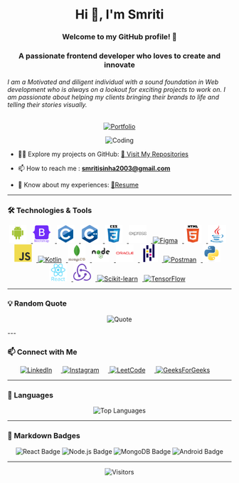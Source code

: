 
<h1 align="center">Hi 👋, I'm Smriti</h1>

<h3 align="center">Welcome to my GitHub profile! 🚀</h3>

<h3 align="center">A passionate frontend developer who loves to create and innovate</h3>
<h6 align=""center>I am a Motivated and diligent individual with a sound foundation in Web development who is always on a lookout for exciting projects to work on. I am passionate about helping my clients bringing their brands to life and telling their stories visually.</h6>

<p align="center">
  <a href="https://knowaboutsmriti.netlify.app/" target="_blank">
    <img src="https://img.shields.io/badge/Portfolio-Visit%20My%20Site-blue?style=for-the-badge&logo=google-chrome" alt="Portfolio">
  </a>
</p>

<p align="center">
  <img src="https://media.giphy.com/media/2IudUHdI075HL02Pkk/giphy.gif" alt="Coding" width="600" height="450"/>
</p >

- 👨‍💻 Explore my projects on GitHub: [🔗 Visit My Repositories](https://github.com/smritisinha24)

- 📫 How to reach me : **smritisinha2003@gmail.com**
  
- 📄 Know about my experiences: [🔗Resume ](https://drive.google.com/file/d/1nkfIixvLnq__k4ZgEO7r1UKb1bttEy0G/view)
</p>

---

### 🛠️ Technologies & Tools
<p align="center">
  <a href="https://developer.android.com" target="_blank" rel="noreferrer">
    <img src="https://raw.githubusercontent.com/devicons/devicon/master/icons/android/android-original-wordmark.svg" alt="Android" width="40" height="40" style="margin-right: 10px;"/>
  </a>
  <a href="https://getbootstrap.com" target="_blank" rel="noreferrer">
    <img src="https://raw.githubusercontent.com/devicons/devicon/master/icons/bootstrap/bootstrap-plain-wordmark.svg" alt="Bootstrap" width="40" height="40" style="margin-right: 10px;"/>
  </a>
  <a href="https://www.cprogramming.com/" target="_blank" rel="noreferrer">
    <img src="https://raw.githubusercontent.com/devicons/devicon/master/icons/c/c-original.svg" alt="C" width="40" height="40" style="margin-right: 10px;"/>
  </a>
  <a href="https://www.w3schools.com/cpp/" target="_blank" rel="noreferrer">
    <img src="https://raw.githubusercontent.com/devicons/devicon/master/icons/cplusplus/cplusplus-original.svg" alt="C++" width="40" height="40" style="margin-right: 10px;"/>
  </a>
  <a href="https://www.w3schools.com/css/" target="_blank" rel="noreferrer">
    <img src="https://raw.githubusercontent.com/devicons/devicon/master/icons/css3/css3-original-wordmark.svg" alt="CSS3" width="40" height="40" style="margin-right: 10px;"/>
  </a>
  <a href="https://expressjs.com" target="_blank" rel="noreferrer">
    <img src="https://raw.githubusercontent.com/devicons/devicon/master/icons/express/express-original-wordmark.svg" alt="Express" width="40" height="40" style="margin-right: 10px;"/>
  </a>
  <a href="https://www.figma.com/" target="_blank" rel="noreferrer">
    <img src="https://www.vectorlogo.zone/logos/figma/figma-icon.svg" alt="Figma" width="40" height="40" style="margin-right: 10px;"/>
  </a>
  <a href="https://www.w3.org/html/" target="_blank" rel="noreferrer">
    <img src="https://raw.githubusercontent.com/devicons/devicon/master/icons/html5/html5-original-wordmark.svg" alt="HTML5" width="40" height="40" style="margin-right: 10px;"/>
  </a>
  <a href="https://www.java.com" target="_blank" rel="noreferrer">
    <img src="https://raw.githubusercontent.com/devicons/devicon/master/icons/java/java-original.svg" alt="Java" width="40" height="40" style="margin-right: 10px;"/>
  </a>
  <a href="https://developer.mozilla.org/en-US/docs/Web/JavaScript" target="_blank" rel="noreferrer">
    <img src="https://raw.githubusercontent.com/devicons/devicon/master/icons/javascript/javascript-original.svg" alt="JavaScript" width="40" height="40" style="margin-right: 10px;"/>
  </a>
  <a href="https://kotlinlang.org" target="_blank" rel="noreferrer">
    <img src="https://www.vectorlogo.zone/logos/kotlinlang/kotlinlang-icon.svg" alt="Kotlin" width="40" height="40" style="margin-right: 10px;"/>
  </a>
  <a href="https://www.mongodb.com/" target="_blank" rel="noreferrer">
    <img src="https://raw.githubusercontent.com/devicons/devicon/master/icons/mongodb/mongodb-original-wordmark.svg" alt="MongoDB" width="40" height="40" style="margin-right: 10px;"/>
  </a>
  <a href="https://nodejs.org" target="_blank" rel="noreferrer">
    <img src="https://raw.githubusercontent.com/devicons/devicon/master/icons/nodejs/nodejs-original-wordmark.svg" alt="Node.js" width="40" height="40" style="margin-right: 10px;"/>
  </a>
  <a href="https://www.oracle.com/" target="_blank" rel="noreferrer">
    <img src="https://raw.githubusercontent.com/devicons/devicon/master/icons/oracle/oracle-original.svg" alt="Oracle" width="40" height="40" style="margin-right: 10px;"/>
  </a>
  <a href="https://pandas.pydata.org/" target="_blank" rel="noreferrer">
    <img src="https://raw.githubusercontent.com/devicons/devicon/2ae2a900d2f041da66e950e4d48052658d850630/icons/pandas/pandas-original.svg" alt="Pandas" width="40" height="40" style="margin-right: 10px;"/>
  </a>
  <a href="https://postman.com" target="_blank" rel="noreferrer">
    <img src="https://www.vectorlogo.zone/logos/getpostman/getpostman-icon.svg" alt="Postman" width="40" height="40" style="margin-right: 10px;"/>
  </a>
  <a href="https://www.python.org" target="_blank" rel="noreferrer">
    <img src="https://raw.githubusercontent.com/devicons/devicon/master/icons/python/python-original.svg" alt="Python" width="40" height="40" style="margin-right: 10px;"/>
  </a>
  <a href="https://reactjs.org/" target="_blank" rel="noreferrer">
    <img src="https://raw.githubusercontent.com/devicons/devicon/master/icons/react/react-original-wordmark.svg" alt="React" width="40" height="40" style="margin-right: 10px;"/>
  </a>
  <a href="https://redux.js.org" target="_blank" rel="noreferrer">
    <img src="https://raw.githubusercontent.com/devicons/devicon/master/icons/redux/redux-original.svg" alt="Redux" width="40" height="40" style="margin-right: 10px;"/>
  </a>
  <a href="https://scikit-learn.org/" target="_blank" rel="noreferrer">
    <img src="https://upload.wikimedia.org/wikipedia/commons/0/05/Scikit_learn_logo_small.svg" alt="Scikit-learn" width="40" height="40" style="margin-right: 10px;"/>
  </a>
  <a href="https://www.tensorflow.org" target="_blank" rel="noreferrer">
    <img src="https://www.vectorlogo.zone/logos/tensorflow/tensorflow-icon.svg" alt="TensorFlow" width="40" height="40" style="margin-right: 10px;"/>
  </a>
</p>

---

### 💡 Random Quote
<p align="center">
  <img src="https://quotes-github-readme.vercel.app/api?type=horizontal&theme=radical" alt="Quote" width="80%"/>
</p>
---

### 📫 Connect with Me
<p align="center">
  <a href="https://www.linkedin.com/in/smriti-sinha-741aa1216" target="_blank">
    <img src="https://raw.githubusercontent.com/rahuldkjain/github-profile-readme-generator/master/src/images/icons/Social/linked-in-alt.svg" alt="LinkedIn" height="30" width="40" style="margin-right: 20px;"/>
  </a>
  <a href="https://instagram.com/smritisinha24" target="_blank">
    <img src="https://raw.githubusercontent.com/rahuldkjain/github-profile-readme-generator/master/src/images/icons/Social/instagram.svg" alt="Instagram" height="30" width="40" style="margin-right: 20px;"/>
  </a>
  <a href="https://www.leetcode.com/smritisinha2003" target="_blank">
    <img src="https://raw.githubusercontent.com/rahuldkjain/github-profile-readme-generator/master/src/images/icons/Social/leet-code.svg" alt="LeetCode" height="30" width="40" style="margin-right: 20px;"/>
  </a>
  <a href="https://www.geeksforgeeks.org/user/smriti24" target="_blank">
    <img src="https://raw.githubusercontent.com/rahuldkjain/github-profile-readme-generator/master/src/images/icons/Social/geeks-for-geeks.svg" alt="GeeksForGeeks" height="30" width="40" style="margin-right: 20px;"/>
  </a>
</p>

---

### 💬 Languages
<p align="center">
  <img src="https://github-readme-stats.vercel.app/api/top-langs/?username=smritisinha24&layout=compact&theme=radical" alt="Top Languages"/>
</p>

---

### 📝 Markdown Badges
<p align="center">
  <img src="https://img.shields.io/badge/Frontend-React-61DAFB?logo=react" alt="React Badge"/>
  <img src="https://img.shields.io/badge/Backend-Node.js-339933?logo=node.js" alt="Node.js Badge"/>
  <img src="https://img.shields.io/badge/Database-MongoDB-47A248?logo=mongodb" alt="MongoDB Badge"/>
  <img src="https://img.shields.io/badge/Mobile-Android-3DDC84?logo=android" alt="Android Badge"/>
</p>

---
<p align="center">
  <img src="https://visitor-badge.laobi.icu/badge?page_id=smritisinha2003.smritisinha2003" alt="Visitors"/>
</p>

